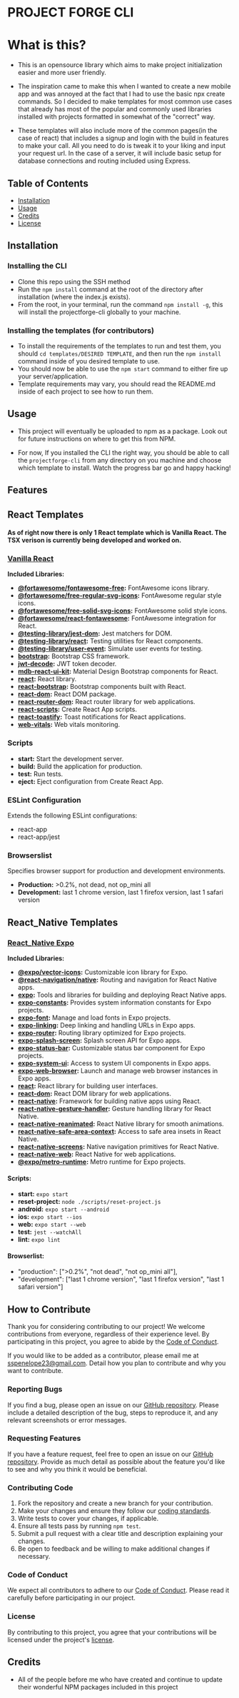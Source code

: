 # PROJECT FORGE CLI

# What is this?
- This is an opensource library which aims to make project initialization easier and more user friendly. 

- The inspiration came to make this when I wanted to create a new mobile app and was annoyed at the fact that I had to use the basic npx create commands. So I decided to make templates for most common use cases that already has most of the popular and commonly used libraries installed with projects formatted in somewhat of the "correct" way. 

- These templates will also include more of the common pages(in the case of react) that includes a signup and login with the build in features to make your call. All you need to do is tweak it to your liking and input your request url. In the case of a server, it will include basic setup for database connections and routing included using Express. 

## Table of Contents

- [Installation](#installation)
- [Usage](#usage)
- [Credits](#credits)
- [License](#license)

## Installation

### Installing the CLI
- Clone this repo using the SSH method
- Run the `npm install` command at the root of the directory after installation (where the index.js exists). 
- From the root, in your terminal, run the command `npm install -g`, this will install the projectforge-cli globally to your machine.

### Installing the templates (for contributors)
- To install the requirements of the templates to run and test them, you should `cd templates/DESIRED TEMPLATE`, and then run the `npm install` command inside of you desired template to use. 
- You should now be able to use the `npm start` command to either fire up your server/application. 
- Template requirements may vary, you should read the README.md inside of each project to see how to run them.

## Usage
- This project will eventually be uploaded to npm as a package. Look out for future instructions on where to get this from NPM.

- For now, If you installed the CLI the right way, you should be able to call the `projectforge-cli` from any directory on you machine and choose which template to install. Watch the progress bar go and happy hacking!


## <strong>Features</strong>
## React Templates

#### As of right now there is only 1 React template which is Vanilla React. The TSX verison is currently being developed and worked on.

### <u>Vanilla React</u>
**Included Libraries:**

- **[@fortawesome/fontawesome-free](https://www.npmjs.com/package/@fortawesome/fontawesome-free):** FontAwesome icons library.
- **[@fortawesome/free-regular-svg-icons](https://www.npmjs.com/package/@fortawesome/free-regular-svg-icons):** FontAwesome regular style icons.
- **[@fortawesome/free-solid-svg-icons](https://www.npmjs.com/package/@fortawesome/free-solid-svg-icons):** FontAwesome solid style icons.
- **[@fortawesome/react-fontawesome](https://www.npmjs.com/package/@fortawesome/react-fontawesome):** FontAwesome integration for React.
- **[@testing-library/jest-dom](https://www.npmjs.com/package/@testing-library/jest-dom):** Jest matchers for DOM.
- **[@testing-library/react](https://www.npmjs.com/package/@testing-library/react):** Testing utilities for React components.
- **[@testing-library/user-event](https://www.npmjs.com/package/@testing-library/user-event):** Simulate user events for testing.
- **[bootstrap](https://www.npmjs.com/package/bootstrap):** Bootstrap CSS framework.
- **[jwt-decode](https://www.npmjs.com/package/jwt-decode):** JWT token decoder.
- **[mdb-react-ui-kit](https://www.npmjs.com/package/mdb-react-ui-kit):** Material Design Bootstrap components for React.
- **[react](https://www.npmjs.com/package/react):** React library.
- **[react-bootstrap](https://www.npmjs.com/package/react-bootstrap):** Bootstrap components built with React.
- **[react-dom](https://www.npmjs.com/package/react-dom):** React DOM package.
- **[react-router-dom](https://www.npmjs.com/package/react-router-dom):** React router library for web applications.
- **[react-scripts](https://www.npmjs.com/package/react-scripts):** Create React App scripts.
- **[react-toastify](https://www.npmjs.com/package/react-toastify):** Toast notifications for React applications.
- **[web-vitals](https://www.npmjs.com/package/web-vitals):** Web vitals monitoring.

### Scripts

- **start:** Start the development server.
- **build:** Build the application for production.
- **test:** Run tests.
- **eject:** Eject configuration from Create React App.

### ESLint Configuration

Extends the following ESLint configurations:

- react-app
- react-app/jest

### Browserslist

Specifies browser support for production and development environments.

- **Production:** >0.2%, not dead, not op_mini all
- **Development:** last 1 chrome version, last 1 firefox version, last 1 safari version


## React_Native Templates
### <u>React_Native Expo</u>
**Included Libraries:**
- **[@expo/vector-icons](https://www.npmjs.com/package/@expo/vector-icons):** Customizable icon library for Expo.
- **[@react-navigation/native](https://www.npmjs.com/package/@react-navigation/native):** Routing and navigation for React Native apps.
- **[expo](https://www.npmjs.com/package/expo):** Tools and libraries for building and deploying React Native apps.
- **[expo-constants](https://www.npmjs.com/package/expo-constants):** Provides system information constants for Expo projects.
- **[expo-font](https://www.npmjs.com/package/expo-font):** Manage and load fonts in Expo projects.
- **[expo-linking](https://www.npmjs.com/package/expo-linking):** Deep linking and handling URLs in Expo apps.
- **[expo-router](https://www.npmjs.com/package/expo-router):** Routing library optimized for Expo projects.
- **[expo-splash-screen](https://www.npmjs.com/package/expo-splash-screen):** Splash screen API for Expo apps.
- **[expo-status-bar](https://www.npmjs.com/package/expo-status-bar):** Customizable status bar component for Expo projects.
- **[expo-system-ui](https://www.npmjs.com/package/expo-system-ui):** Access to system UI components in Expo apps.
- **[expo-web-browser](https://www.npmjs.com/package/expo-web-browser):** Launch and manage web browser instances in Expo apps.
- **[react](https://www.npmjs.com/package/react):** React library for building user interfaces.
- **[react-dom](https://www.npmjs.com/package/react-dom):** React DOM library for web applications.
- **[react-native](https://www.npmjs.com/package/react-native):** Framework for building native apps using React.
- **[react-native-gesture-handler](https://www.npmjs.com/package/react-native-gesture-handler):** Gesture handling library for React Native.
- **[react-native-reanimated](https://www.npmjs.com/package/react-native-reanimated):** React Native library for smooth animations.
- **[react-native-safe-area-context](https://www.npmjs.com/package/react-native-safe-area-context):** Access to safe area insets in React Native.
- **[react-native-screens](https://www.npmjs.com/package/react-native-screens):** Native navigation primitives for React Native.
- **[react-native-web](https://www.npmjs.com/package/react-native-web):** React Native for web applications.
- **[@expo/metro-runtime](https://www.npmjs.com/package/@expo/metro-runtime):** Metro runtime for Expo projects.

#### Scripts:

- **start:** `expo start`
- **reset-project:** `node ./scripts/reset-project.js`
- **android:** `expo start --android`
- **ios:** `expo start --ios`
- **web:** `expo start --web`
- **test:** `jest --watchAll`
- **lint:** `expo lint`

#### Browserlist:
  - "production": [">0.2%", "not dead", "not op_mini all"],
  - "development": ["last 1 chrome version", "last 1 firefox version", "last 1 safari version"]


## How to Contribute

Thank you for considering contributing to our project! We welcome contributions from everyone, regardless of their experience level. By participating in this project, you agree to abide by the [Code of Conduct](./code-of-conduct.md).

If you would like to be added as a contributor, please email me at sspenelope23@gmail.com. Detail how you plan to contribute and why you want to contribute.

### Reporting Bugs

If you find a bug, please open an issue on our [GitHub repository](https://github.com/SSPENELOPE/projectforge-cli). Please include a detailed description of the bug, steps to reproduce it, and any relevant screenshots or error messages.

### Requesting Features

If you have a feature request, feel free to open an issue on our [GitHub repository](https://github.com/sspenelope). Provide as much detail as possible about the feature you'd like to see and why you think it would be beneficial.

### Contributing Code

1. Fork the repository and create a new branch for your contribution.
2. Make your changes and ensure they follow our [coding standards](./coding-standards.md).
3. Write tests to cover your changes, if applicable.
4. Ensure all tests pass by running `npm test`.
5. Submit a pull request with a clear title and description explaining your changes.
6. Be open to feedback and be willing to make additional changes if necessary.

### Code of Conduct

We expect all contributors to adhere to our [Code of Conduct](./code-of-conduct.md). Please read it carefully before participating in our project.

### License

By contributing to this project, you agree that your contributions will be licensed under the project's [license](./LICENSE).

## Credits
- All of the people before me who have created and continue to update their wonderful NPM packages included in this project
